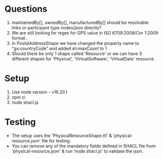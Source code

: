 # Questions

1. maintainedBy[], ownedBy[], manufacturedBy[] should be resolvable links or participant type nodes/json directly?
2. We are still looking for regex for GPS value in ISO 6709:2008/Cor 1:2009 format.
3. In PostalAddressShape we have changed the property name to "gx:countryCode" and added sh:maxCount to 1
4. Should there be only 1 shape called 'Resource' or we can have 3 different shapes for 'Physical', 'VirtualSoftware', 'VirtualData' resource.

# Setup

1. Use node version - v16.20.1
2. npm ci
3. node shacl.js

# Testing

- The setup uses the  'PhysicalResourceShape.ttl' & 'physical-resource.json' file for testing.
- You can remove any of the mandatory fields defined in SHACL file from 'physical-resource.json' & run 'node shacl.js' to validate the json. 